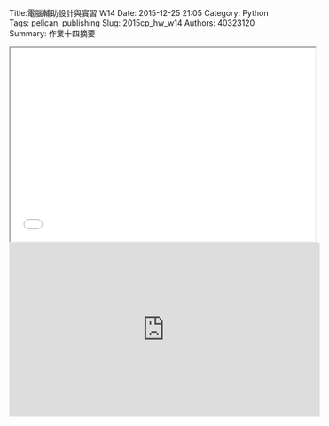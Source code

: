 Title:電腦輔助設計與實習  W14
Date: 2015-12-25 21:05
Category: Python
Tags: pelican, publishing
Slug: 2015cp_hw_w14
Authors: 40323120
Summary: 作業十四摘要

<iframe src="40323120_cp_w14.html" width="550" height="350"></iframe>

<iframe width="560" height="315" src="https://www.youtube.com/embed/obTINtSR6S0" frameborder="0" allowfullscreen></iframe>












